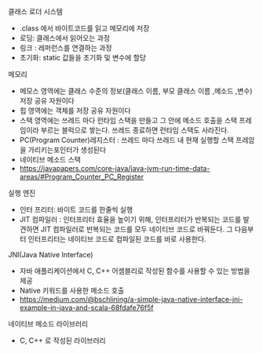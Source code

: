 클래스 로더 시스템
-  .class 에서 바이트코드를 읽고 메모리에 저장
-  로딩: 클래스에서 읽어오는 과정
-  링크 : 레퍼런스를 연결하는 과정
-  초기화: static 값들을 초기화 및 변수에 할당

메모리

-  메모스 영역에는 클래스 수준의 정보(클래스 이름, 부모 클래스 이름 ,메소드 ,변수)저장 공유 자원이다
-  힙 영역에는 객체를 저장 공유 자원이다
-  스택 영역에는 쓰레드 마다 런타임 스택을 만들고 그 안에 메소드 호출을 스택 프레임이라 부르는 블럭으로 쌓는다. 쓰레드 종료하면 런타임 스택도 사라진다.
-  PC(Program Counter)레지스터 : 쓰레드 마다 쓰레드 내 현재 실행할 스택 프레암을 가리키는포인터가 생성된다
-  네이티브 메소드 스택
-  https://javapapers.com/core-java/java-jvm-run-time-data-areas/#Program_Counter_PC_Register

실행 엔진
-  인터 프리터: 바이트 코드를 한줄씩 실행
-  JIT 컴파일러 : 인터프리터 효율을 높이기 위해, 인터프리터가 반복되는 코드를 발견하면 JIT 컴파일러로 반복되는
코드를 모두 네이티브 코드로 바꿔둔다. 그 다음부터 인터프리터는 네이티브 코드로 컴파일된 코드를 바로 사용한다.

JNI(Java Native Interface)
-  자바 애플리케이션에서 C, C++ 어셈블리로 작성된 함수를 사용할 수 있는 방법을 제공
-  Native 키워드를 사용한 메소드 호출
-  https://medium.com/@bschlining/a-simple-java-native-interface-jni-example-in-java-and-scala-68fdafe76f5f

네이티브 메소드 라이브러리
-  C, C++ 로 작성된 라이브러리

  